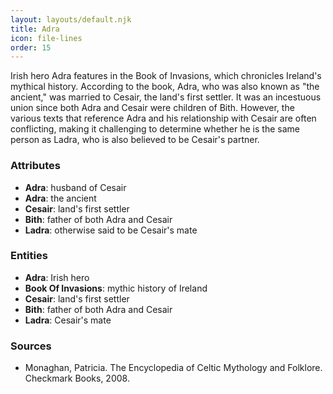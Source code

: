 ```yaml
---
layout: layouts/default.njk
title: Adra
icon: file-lines
order: 15
---
```

Irish hero Adra features in the Book of Invasions, which chronicles Ireland's mythical history. According to the book, Adra, who was also known as "the ancient," was married to Cesair, the land's first settler. It was an incestuous union since both Adra and Cesair were children of Bith. However, the various texts that reference Adra and his relationship with Cesair are often conflicting, making it challenging to determine whether he is the same person as Ladra, who is also believed to be Cesair's partner.

### Attributes

- **Adra**: husband of Cesair
- **Adra**: the ancient
- **Cesair**: land's first settler
- **Bith**: father of both Adra and Cesair
- **Ladra**: otherwise said to be Cesair's mate

### Entities

- **Adra**: Irish hero
- **Book Of Invasions**: mythic history of Ireland
- **Cesair**: land's first settler
- **Bith**: father of both Adra and Cesair
- **Ladra**: Cesair's mate

### Sources

- Monaghan, Patricia. The Encyclopedia of Celtic Mythology and Folklore. Checkmark Books, 2008.

